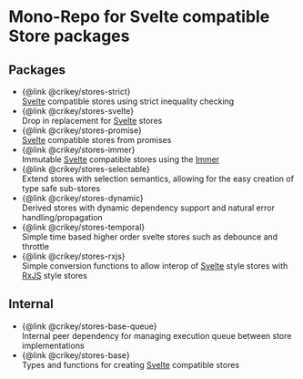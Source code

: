 # Mono-Repo for Svelte compatible Store packages

## Packages

* {@link @crikey/stores-strict}<br> [Svelte](https://svelte.dev/) compatible stores using strict inequality checking
* {@link @crikey/stores-svelte}<br> Drop in replacement for [Svelte](https://svelte.dev/) stores
* {@link @crikey/stores-promise}<br> [Svelte](https://svelte.dev/) compatible stores from promises
* {@link @crikey/stores-immer}<br> Immutable [Svelte](https://svelte.dev/) compatible stores using the [Immer](https://immerjs.github.io/immer/)
* {@link @crikey/stores-selectable}<br> Extend stores with selection semantics, allowing for the easy creation of type safe sub-stores
* {@link @crikey/stores-dynamic}<br> Derived stores with dynamic dependency support and natural error handling/propagation
* {@link @crikey/stores-temporal}<br> Simple time based higher order svelte stores such as debounce and throttle
* {@link @crikey/stores-rxjs}<br> Simple conversion functions to allow interop of [Svelte](https://svelte.dev/) style stores with [RxJS](https://rxjs.dev/) style stores

## Internal

* {@link @crikey/stores-base-queue}<br> Internal peer dependency for managing execution queue between store implementations
* {@link @crikey/stores-base}<br> Types and functions for creating [Svelte](https://svelte.dev/) compatible stores
